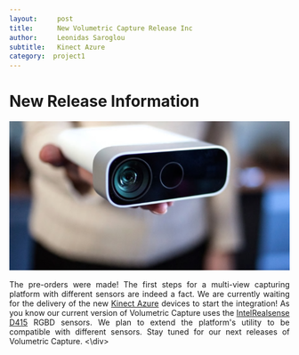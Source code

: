 ```yaml
---
layout:     post
title:      New Volumetric Capture Release Inc
author:     Leonidas Saroglou
subtitle:  	Kinect Azure
category:  project1
---
```

<!-- Start Writing Below in Markdown -->

# New Release Information

![alt text](https://github.com/VCL3D/vcl3d.github.io/blob/master/img/azure_image.png?raw=true "Azure")

<div style = "text-align: justify;">
The pre-orders were made! 
The first steps for a multi-view capturing platform with different sensors are indeed a fact.
We are currently waiting for the delivery of the new <a href="https://en.wikipedia.org/wiki/Azure_Kinect">Kinect Azure</a> devices to start the integration!
As you know our current version of Volumetric Capture uses the <a href="https://www.intelrealsense.com/depth-camera-d415/">IntelRealsense D415</a> RGBD sensors. We 
plan to extend the platform's utility to be compatible with different sensors. Stay tuned for our next
releases of Volumetric Capture.
<\div>